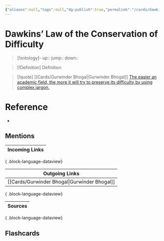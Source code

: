 ```yaml
---
{"aliases":null,"tags":null,"dg-publish":true,"permalink":"/cards/dawkins-law-of-the-conservation-of-difficulty/","dgPassFrontmatter":true}
---
```


# Dawkins’ Law of the Conservation of Difficulty

> [!ontology]-
> up:: 
> jump:: 
> down:: 

> [!Definition] Definition

> [!quote] [[Cards/Gurwinder Bhogal\|Gurwinder Bhogal]]
> [The easier an academic field, the more it will try to preserve its difficulty by using complex jargon.](https://x.com/G_S_Bhogal/status/1874573212572615064)

# Reference

- 

## Mentions

| Incoming Links |
| -------------- |

{ .block-language-dataview}

| Outgoing Links                                  |
| ----------------------------------------------- |
| [[Cards/Gurwinder Bhogal\|Gurwinder Bhogal]] |

{ .block-language-dataview}

| Sources |
| ------- |

{ .block-language-dataview}

## Flashcards